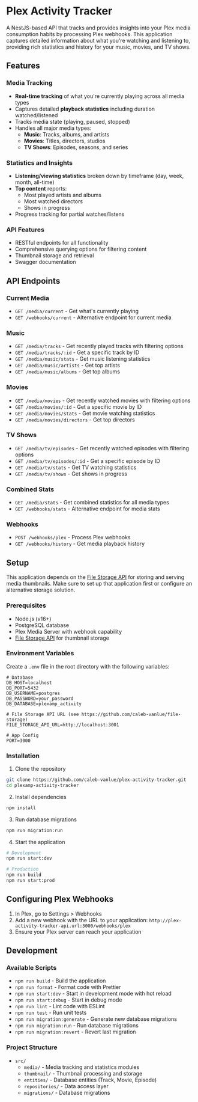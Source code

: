 # Plex Activity Tracker

A NestJS-based API that tracks and provides insights into your Plex media consumption habits by processing Plex webhooks. This application captures detailed information about what you're watching and listening to, providing rich statistics and history for your music, movies, and TV shows.

## Features

### Media Tracking

- **Real-time tracking** of what you're currently playing across all media types
- Captures detailed **playback statistics** including duration watched/listened
- Tracks media state (playing, paused, stopped)
- Handles all major media types:
  - **Music**: Tracks, albums, and artists
  - **Movies**: Titles, directors, studios
  - **TV Shows**: Episodes, seasons, and series

### Statistics and Insights

- **Listening/viewing statistics** broken down by timeframe (day, week, month, all-time)
- **Top content** reports:
  - Most played artists and albums
  - Most watched directors
  - Shows in progress
- Progress tracking for partial watches/listens

### API Features

- RESTful endpoints for all functionality
- Comprehensive querying options for filtering content
- Thumbnail storage and retrieval
- Swagger documentation

## API Endpoints

### Current Media

- `GET /media/current` - Get what's currently playing
- `GET /webhooks/current` - Alternative endpoint for current media

### Music

- `GET /media/tracks` - Get recently played tracks with filtering options
- `GET /media/tracks/:id` - Get a specific track by ID
- `GET /media/music/stats` - Get music listening statistics
- `GET /media/music/artists` - Get top artists
- `GET /media/music/albums` - Get top albums

### Movies

- `GET /media/movies` - Get recently watched movies with filtering options
- `GET /media/movies/:id` - Get a specific movie by ID
- `GET /media/movies/stats` - Get movie watching statistics
- `GET /media/movies/directors` - Get top directors

### TV Shows

- `GET /media/tv/episodes` - Get recently watched episodes with filtering options
- `GET /media/tv/episodes/:id` - Get a specific episode by ID
- `GET /media/tv/stats` - Get TV watching statistics
- `GET /media/tv/shows` - Get shows in progress

### Combined Stats

- `GET /media/stats` - Get combined statistics for all media types
- `GET /webhooks/stats` - Alternative endpoint for media stats

### Webhooks

- `POST /webhooks/plex` - Process Plex webhooks
- `GET /webhooks/history` - Get media playback history

## Setup

This application depends on the [File Storage API](https://github.com/caleb-vanlue/file-storage) for storing and serving media thumbnails. Make sure to set up that application first or configure an alternative storage solution.

### Prerequisites

- Node.js (v16+)
- PostgreSQL database
- Plex Media Server with webhook capability
- [File Storage API](https://github.com/caleb-vanlue/file-storage) for thumbnail storage

### Environment Variables

Create a `.env` file in the root directory with the following variables:

```
# Database
DB_HOST=localhost
DB_PORT=5432
DB_USERNAME=postgres
DB_PASSWORD=your_password
DB_DATABASE=plexamp_activity

# File Storage API URL (see https://github.com/caleb-vanlue/file-storage)
FILE_STORAGE_API_URL=http://localhost:3001

# App Config
PORT=3000
```

### Installation

1. Clone the repository

```bash
git clone https://github.com/caleb-vanlue/plex-activity-tracker.git
cd plexamp-activity-tracker
```

2. Install dependencies

```bash
npm install
```

3. Run database migrations

```bash
npm run migration:run
```

4. Start the application

```bash
# Development
npm run start:dev

# Production
npm run build
npm run start:prod
```

## Configuring Plex Webhooks

1. In Plex, go to Settings > Webhooks
2. Add a new webhook with the URL to your application:
   `http://plex-activity-tracker-api.url:3000/webhooks/plex`
3. Ensure your Plex server can reach your application

## Development

### Available Scripts

- `npm run build` - Build the application
- `npm run format` - Format code with Prettier
- `npm run start:dev` - Start in development mode with hot reload
- `npm run start:debug` - Start in debug mode
- `npm run lint` - Lint code with ESLint
- `npm run test` - Run unit tests
- `npm run migration:generate` - Generate new database migrations
- `npm run migration:run` - Run database migrations
- `npm run migration:revert` - Revert last migration

### Project Structure

- `src/`
  - `media/` - Media tracking and statistics modules
  - `thumbnail/` - Thumbnail processing and storage
  - `entities/` - Database entities (Track, Movie, Episode)
  - `repositories/` - Data access layer
  - `migrations/` - Database migrations
